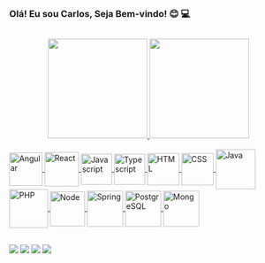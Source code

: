 ### Olá! Eu sou Carlos, Seja Bem-vindo!  😊  💻 

##

<div align="center">
  <a href="https://github.com/carlos-dev-silva">
  <img height="180em" src="https://github-readme-stats.vercel.app/api?username=carlos-dev-silva&show_icons=true&theme=dark&include_all_commits=true&count_private=true"/>
  <img height="180em" src="https://github-readme-stats.vercel.app/api/top-langs/?username=carlos-dev-silva&layout=compact&langs_count=7&theme=dark"/>
</div>
<div style="display: inline_block"><br>
  <img align="center" alt="Angular" height="60" width="60" src="https://cdn.jsdelivr.net/gh/devicons/devicon/icons/angularjs/angularjs-original.svg" />
  <img align="center" alt="React" height="62" width="62" src="https://cdn.jsdelivr.net/gh/devicons/devicon/icons/react/react-original-wordmark.svg" />
  <img align="center" alt="Javascript" height="56" width="56" src="https://cdn.jsdelivr.net/gh/devicons/devicon/icons/javascript/javascript-original.svg" />
  <img align="center" alt="Typescript" height="56" width="56" src="https://cdn.jsdelivr.net/gh/devicons/devicon/icons/typescript/typescript-original.svg" />
  <img align="center" alt="HTML" height="58" width="58" src="https://cdn.jsdelivr.net/gh/devicons/devicon/icons/html5/html5-original-wordmark.svg" />
  <img align="center" alt="CSS" height="58" width="58" src="https://cdn.jsdelivr.net/gh/devicons/devicon/icons/css3/css3-original-wordmark.svg" />
  <img align="center" alt="Java" height="72" width="72" src="https://cdn.jsdelivr.net/gh/devicons/devicon/icons/java/java-original-wordmark.svg" />
  <img align="center" alt="PHP" height="70" width="70" src="https://cdn.jsdelivr.net/gh/devicons/devicon/icons/php/php-original.svg" />
  <img align="center" alt="Node" height="63" width="63" src="https://cdn.jsdelivr.net/gh/devicons/devicon/icons/nodejs/nodejs-original.svg" />
  <img align="center" alt="Spring" height="65" width="65" src="https://cdn.jsdelivr.net/gh/devicons/devicon/icons/spring/spring-original-wordmark.svg" />
  <img align="center" alt="PostgreSQL" height="65" width="65" src="https://cdn.jsdelivr.net/gh/devicons/devicon/icons/postgresql/postgresql-original-wordmark.svg" />
  <img align="center" alt="Mongo" height="65" width="65" src="https://cdn.jsdelivr.net/gh/devicons/devicon/icons/mongodb/mongodb-original-wordmark.svg" />
</div>
  
##

<div> 
  <a href="https://www.linkedin.com/in/carlos-dev-silva" target="_blank"><img src="https://img.shields.io/badge/-LinkedIn-%230077B5?style=for-the-badge&logo=linkedin&logoColor=white" target="_blank"></a> 
  <a href="https://www.instagram.com/carlos_dathia" target="_blank"><img src="https://img.shields.io/badge/-Instagram-%23E4405F?style=for-the-badge&logo=instagram&logoColor=white" target="_blank"></a>
 <a href="https://discord.gg/Carlos_S#3965" target="_blank"><img src="https://img.shields.io/badge/Discord-7289DA?style=for-the-badge&logo=discord&logoColor=white" target="_blank"></a> 
  <a href = "mailto:carlos.devops.silva@gmail.com"><img src="https://img.shields.io/badge/Gmail-D14836?style=for-the-badge&logo=gmail&logoColor=white" target="_blank"></a>
</div>

